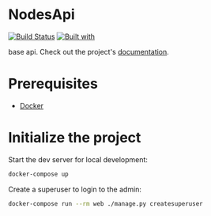 # NodesApi

[![Build Status](https://travis-ci.org/unknowncoder05/NodesApi.svg?branch=master)](https://travis-ci.org/unknowncoder05/NodesApi)
[![Built with](https://img.shields.io/badge/Built_with-Cookiecutter_Django_Rest-F7B633.svg)](https://github.com/agconti/cookiecutter-django-rest)

base api. Check out the project's [documentation](http://unknowncoder05.github.io/NodesApi/).

# Prerequisites

- [Docker](https://docs.docker.com/docker-for-mac/install/)

# Initialize the project

Start the dev server for local development:

```bash
docker-compose up
```

Create a superuser to login to the admin:

```bash
docker-compose run --rm web ./manage.py createsuperuser
```
